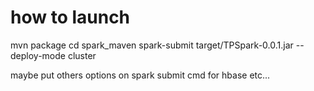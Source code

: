 # how to launch

mvn package
cd spark_maven
spark-submit target/TPSpark-0.0.1.jar --deploy-mode cluster

maybe put others options on spark submit cmd for hbase etc...